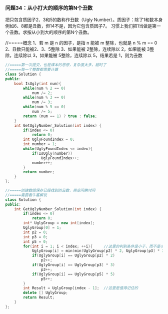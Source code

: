 ### 问题34：从小打大的顺序的第N个丑数
把只包含质因子2、3和5的数称作丑数（Ugly Number）。质因子：除了1和数本身
例如6、8都是丑数，但14不是，因为它包含质因子7。 习惯上我们把1当做是第一个丑数。求按从小到大的顺序的第N个丑数。

//=====概念
1、若 m 是 n 的因子，是指 n 能被 m 整除，也就是 n % m == 0
2、丑数只能被2、3、5整除
3、如果能被 2整除，连续除以 2，如果能被 3整除，连续除以 3，如果能被 5整除，连续除以 5，结果若是 1，则为丑数

```c++
//=====第一次提交，也是课本的思想，复杂度太多，超时了
//=====每一个整数都需要计算
class Solution {
public:
    bool IsUgly(int num){
        while(num % 2 == 0)
            num /= 2;
        while(num % 3 == 0)
            num /= 3;
        while(num % 5 == 0)
            num /= 5;
        return (num == 1) ? true : false;
    }
    int GetUglyNumber_Solution(int index) {
        if(index <= 0)
            return 0;
        int UglyFoundIndex = 0;
        int number = 1;
        while(UglyFoundIndex <= index){
            if(IsUgly(number))
                UglyFoundIndex++;
            number++;
        }
        return number;
    }
};

//=====创建数组保存已经找到的丑数，用空间换时间
//=====需要看牛客解说
class Solution {
public:
    int GetUglyNumber_Solution(int index) {
        if(index <= 0)
            return 0;
        int* UglyGroup = new int[index];
        UglyGroup[0] = 1;
        int p2 = 0;
        int p3 = 0;
        int p5 = 0;
        for(int i = 1; i < index; ++i){     //这里的判别条件是小于，而不是小于等于
            UglyGroup[i] = min(min(UglyGroup[p2] * 2, UglyGroup[p3] * 3), UglyGroup[p5] * 5);
            if(UglyGroup[i] == UglyGroup[p2] * 2)
                p2++;
            if(UglyGroup[i] == UglyGroup[p3] * 3)
                p3++;
            if(UglyGroup[i] == UglyGroup[p5] * 5)
                p5++;
        }
        int Result = UglyGroup[index - 1];  //这里是值得记住的
        delete [] UglyGroup;
        return Result;
    }
};
```























